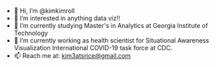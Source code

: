 - 👋 Hi, I’m @kimkimroll
- 👀 I’m interested in anything data viz!!
- 🌱 I’m currently studying Master's in Analytics at Georgia Institute of Technology 
- 💞️ I’m currently working as health scientist for Situational Awareness Visualization International COVID-19 task force at CDC.
- 📫 Reach me at: kim3atsrice@gmail.com

<!---
kimkimroll/kimkimroll is a ✨ special ✨ repository because its `README.md` (this file) appears on your GitHub profile.
You can click the Preview link to take a look at your changes.
--->
